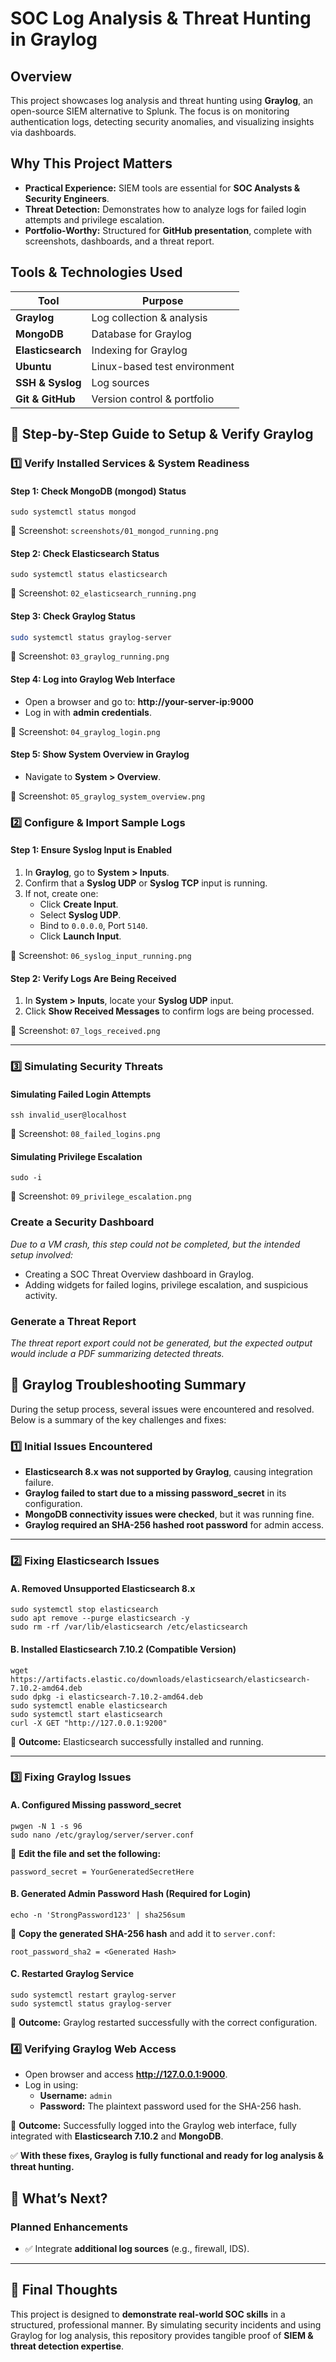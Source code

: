 # SOC Log Analysis & Threat Hunting in Graylog

## Overview
This project showcases log analysis and threat hunting using **Graylog**, an open-source SIEM alternative to Splunk. The focus is on monitoring authentication logs, detecting security anomalies, and visualizing insights via dashboards.

## Why This Project Matters
- **Practical Experience:** SIEM tools are essential for **SOC Analysts & Security Engineers**.
- **Threat Detection:** Demonstrates how to analyze logs for failed login attempts and privilege escalation.
- **Portfolio-Worthy:** Structured for **GitHub presentation**, complete with screenshots, dashboards, and a threat report.


## Tools & Technologies Used
| Tool          | Purpose                           |
|--------------|----------------------------------|
| **Graylog**  | Log collection & analysis       |
| **MongoDB**  | Database for Graylog            |
| **Elasticsearch** | Indexing for Graylog       |
| **Ubuntu**   | Linux-based test environment    |
| **SSH & Syslog** | Log sources                |
| **Git & GitHub** | Version control & portfolio |


## 🚀 Step-by-Step Guide to Setup & Verify Graylog

### 1️⃣ Verify Installed Services & System Readiness

#### Step 1: Check MongoDB (mongod) Status
```
sudo systemctl status mongod
```
📸 Screenshot: `screenshots/01_mongod_running.png`

#### Step 2: Check Elasticsearch Status
``` 
sudo systemctl status elasticsearch
```
📸 Screenshot: `02_elasticsearch_running.png`

#### Step 3: Check Graylog Status
```bash
sudo systemctl status graylog-server
```
📸 Screenshot: `03_graylog_running.png`

#### Step 4: Log into Graylog Web Interface
- Open a browser and go to: **http://your-server-ip:9000**
- Log in with **admin credentials**.

📸 Screenshot: `04_graylog_login.png`

#### Step 5: Show System Overview in Graylog
- Navigate to **System > Overview**.

📸 Screenshot: `05_graylog_system_overview.png`


### 2️⃣ Configure & Import Sample Logs

#### Step 1: Ensure Syslog Input is Enabled
1. In **Graylog**, go to **System > Inputs**.
2. Confirm that a **Syslog UDP** or **Syslog TCP** input is running.
3. If not, create one:
   - Click **Create Input**.
   - Select **Syslog UDP**.
   - Bind to `0.0.0.0`, Port `5140`.
   - Click **Launch Input**.

📸 Screenshot: `06_syslog_input_running.png`

#### Step 2: Verify Logs Are Being Received
1. In **System > Inputs**, locate your **Syslog UDP** input.
2. Click **Show Received Messages** to confirm logs are being processed.

📸 Screenshot: `07_logs_received.png`

---

### 3️⃣ Simulating Security Threats

#### Simulating Failed Login Attempts
```
ssh invalid_user@localhost
```
📸 Screenshot: `08_failed_logins.png`

#### Simulating Privilege Escalation
```
sudo -i
```
📸 Screenshot: `09_privilege_escalation.png`

### Create a Security Dashboard
*Due to a VM crash, this step could not be completed, but the intended setup involved:*
- Creating a SOC Threat Overview dashboard in Graylog.
- Adding widgets for failed logins, privilege escalation, and suspicious activity.

### Generate a Threat Report
*The threat report export could not be generated, but the expected output would include a PDF summarizing detected threats.*


## 🚨 Graylog Troubleshooting Summary

During the setup process, several issues were encountered and resolved. Below is a summary of the key challenges and fixes:

### 1️⃣ Initial Issues Encountered
- **Elasticsearch 8.x was not supported by Graylog**, causing integration failure.
- **Graylog failed to start due to a missing password_secret** in its configuration.
- **MongoDB connectivity issues were checked**, but it was running fine.
- **Graylog required an SHA-256 hashed root password** for admin access.

---

### 2️⃣ Fixing Elasticsearch Issues

#### A. Removed Unsupported Elasticsearch 8.x
```
sudo systemctl stop elasticsearch
sudo apt remove --purge elasticsearch -y
sudo rm -rf /var/lib/elasticsearch /etc/elasticsearch
```

#### B. Installed Elasticsearch 7.10.2 (Compatible Version)
```
wget https://artifacts.elastic.co/downloads/elasticsearch/elasticsearch-7.10.2-amd64.deb
sudo dpkg -i elasticsearch-7.10.2-amd64.deb
sudo systemctl enable elasticsearch
sudo systemctl start elasticsearch
curl -X GET "http://127.0.0.1:9200"
```
📌 **Outcome:** Elasticsearch successfully installed and running.

---

### 3️⃣ Fixing Graylog Issues

#### A. Configured Missing password_secret
```
pwgen -N 1 -s 96
sudo nano /etc/graylog/server/server.conf
```
📌 **Edit the file and set the following:**
```
password_secret = YourGeneratedSecretHere
```

#### B. Generated Admin Password Hash (Required for Login)
```
echo -n 'StrongPassword123' | sha256sum
```
📌 **Copy the generated SHA-256 hash** and add it to `server.conf`:
```
root_password_sha2 = <Generated Hash>
```

#### C. Restarted Graylog Service
```
sudo systemctl restart graylog-server
sudo systemctl status graylog-server
```
📌 **Outcome:** Graylog restarted successfully with the correct configuration.



### 4️⃣ Verifying Graylog Web Access

- Open browser and access **http://127.0.0.1:9000**.
- Log in using:
  - **Username:** `admin`
  - **Password:** The plaintext password used for the SHA-256 hash.

📌 **Outcome:** Successfully logged into the Graylog web interface, fully integrated with **Elasticsearch 7.10.2** and **MongoDB**.


✅ **With these fixes, Graylog is fully functional and ready for log analysis & threat hunting.**

## 🔗 What’s Next?

### Planned Enhancements
- ✅ Integrate **additional log sources** (e.g., firewall, IDS).

---

## 📌 Final Thoughts
This project is designed to **demonstrate real-world SOC skills** in a structured, professional manner. By simulating security incidents and using Graylog for log analysis, this repository provides tangible proof of **SIEM & threat detection expertise**.
